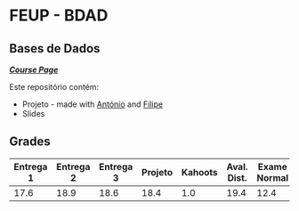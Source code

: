 # FEUP - BDAD 

## Bases de Dados


[***Course Page***](https://sigarra.up.pt/feup/pt/ucurr_geral.ficha_uc_view?pv_ocorrencia_id=436439)

Este repositório contém:
- Projeto - made with [António](https://github.com/antbz) and [Filipe](https://github.com/filiperecharte)
- Slides

## Grades

| Entrega 1 | Entrega 2 | Entrega 3 | Projeto | Kahoots | Aval. Dist. | Exame Normal | Aval. Normal
|---|---|---|---|---|---|---|---|
| 17.6 | 18.9 | 18.6 | 18.4 | 1.0 | 19.4 | 12.4 | 15 |
